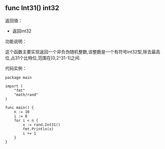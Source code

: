 ## func Int31() int32

返回值：

- 返回int32

功能说明：


这个函数主要实现返回一个非负伪随机整数,该整数是一个有符号int32型,除去最高位,占31个比特位,范围在[0,2^31-1]之间.


代码实例：

	package main

	import (
		"fmt"
		"math/rand"
	)

	func main() {
		n := 10
		i := 0
		for i < n {
			x := rand.Int31()
			fmt.Println(x)
			i += 1
		}
	}







